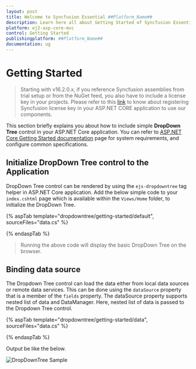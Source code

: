 ```yaml
---
layout: post
title: Welcome to Syncfusion Essential ##Platform_Name##
description: Learn here all about Getting Started of Syncfusion Essential ##Platform_Name## widgets based on HTML5 and jQuery.
platform: ej2-asp-core-mvc
control: Getting Started
publishingplatform: ##Platform_Name##
documentation: ug
---
```



# Getting Started

> Starting with v16.2.0.x, if you reference Syncfusion assemblies from trial setup or from the NuGet feed, you also have to include a license key in your projects. Please refer to this [link](https://help.syncfusion.com/common/essential-studio/licensing/license-key) to know about registering Syncfusion license key in your ASP.NET CORE application to use our components.

This section briefly explains you about how to include simple **DropDown Tree** control in your ASP.NET Core application. You can refer to [ASP.NET Core Getting Started documentation](../getting-started/) page for system requirements, and configure common specifications.

## Initialize DropDown Tree control to the Application

DropDown Tree control can be rendered by using the `ejs-dropdowntree` tag helper in ASP.NET Core application. Add the below simple code to your `index.cshtml` page which is available within the `Views/Home` folder, to initialize the DropDown Tree.

{% aspTab template="dropdowntree/getting-started/default", sourceFiles="data.cs" %}

{% endaspTab %}

> Running the above code will display the basic DropDown Tree on the browser.

## Binding data source

The Dropdown Tree control can load the data either from local data sources or remote data services. This can be done using the `dataSource` property that is a member of the `fields` property. The dataSource property supports nested list of data and DataManager. Here, nested list of data is passed to the Dropdown Tree control.

{% aspTab template="dropdowntree/getting-started/data", sourceFiles="data.cs" %}

{% endaspTab %}

Output be like the below.

![DropDownTree Sample](./images/getting-started.PNG)
